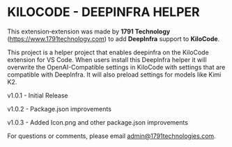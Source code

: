 # KILOCODE - DEEPINFRA HELPER

This extension‑extension was made by **1791 Technology** (https://www.1791technology.com) to add **DeepInfra** support to **KiloCode**.

This project is a helper project that enables deepinfra on the KiloCode extension for VS Code. When users install this DeepInfra helper it will overwrite the OpenAI-Compatible settings in KiloCode with settings that are compatible with DeepInfra. It will also preload settings for models like Kimi K2. 

v1.0.1 - Initial Release

v1.0.2 - Package.json improvements

v1.0.3 - Added Icon.png and other package.json improvements

For questions or comments, please email [admin@1791technologies.com](mailto:admin@1791technologies.com).
